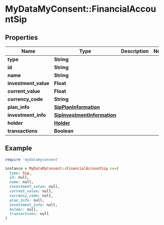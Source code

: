 # MyDataMyConsent::FinancialAccountSip

## Properties

| Name | Type | Description | Notes |
| ---- | ---- | ----------- | ----- |
| **type** | **String** |  |  |
| **id** | **String** |  |  |
| **name** | **String** |  |  |
| **investment_value** | **Float** |  |  |
| **current_value** | **Float** |  |  |
| **currency_code** | **String** |  |  |
| **plan_info** | [**SipPlanInformation**](SipPlanInformation.md) |  |  |
| **investment_info** | [**SipInvestmentInformation**](SipInvestmentInformation.md) |  |  |
| **holder** | [**Holder**](Holder.md) |  |  |
| **transactions** | **Boolean** |  |  |

## Example

```ruby
require 'mydatamyconsent'

instance = MyDataMyConsent::FinancialAccountSip.new(
  type: Sip,
  id: null,
  name: null,
  investment_value: null,
  current_value: null,
  currency_code: null,
  plan_info: null,
  investment_info: null,
  holder: null,
  transactions: null
)
```

